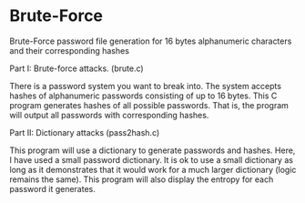 # Brute-Force

Brute-Force password file generation for 16 bytes alphanumeric characters and their corresponding hashes

Part I: Brute-force attacks. (brute.c)

There is a password system you want to break into.  The system accepts hashes of alphanumeric passwords consisting of up to 16 bytes.  This C program generates hashes of all possible passwords.  That is, the program will output all passwords with corresponding hashes.  


Part II: Dictionary attacks (pass2hash.c)

This program will use a dictionary to generate passwords and hashes.  Here, I have used a small password dictionary. It is ok to use a small dictionary as long as it demonstrates that it would work for a much larger dictionary (logic remains the same).  This program will also display the entropy for each password it generates.
